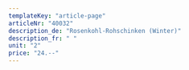```yaml
---
templateKey: "article-page"
articleNr: "40032"
description_de: "Rosenkohl-Rohschinken (Winter)"
description_fr: " "
unit: "2"
price: "24.--"
---
```

